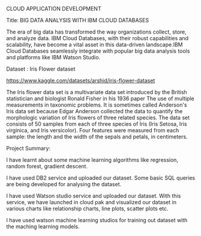 CLOUD APPLICATION DEVELOPMENT

Title: BIG DATA ANALYSIS WITH IBM CLOUD DATABASES

  The era of big data has transformed the way organizations collect, store, and analyze data. IBM Cloud Databases, with their robust capabilities and scalability, have become a vital asset in this data-driven landscape.IBM Cloud Databases seamlessly integrate with popular big data analysis tools and platforms like IBM Watson Studio.

Dataset : Iris Flower dataset

https://www.kaggle.com/datasets/arshid/iris-flower-dataset

The Iris flower data set is a multivariate data set introduced by the British statistician and biologist Ronald Fisher in his 1936 paper The use of multiple measurements in taxonomic problems. It is sometimes called Anderson's Iris data set because Edgar Anderson collected the data to quantify the morphologic variation of Iris flowers of three related species. The data set consists of 50 samples from each of three species of Iris (Iris Setosa, Iris virginica, and Iris versicolor). Four features were measured from each sample: the length and the width of the sepals and petals, in centimeters.

Project Summary:
  
  I have learnt about some machine learning algorithms like regression, random forest, gradient descent.
  
  I have used DB2 service and uploaded our dataset. Some basic SQL queries are being developed for analysing the dataset.
  
  I have used Watson studio service and uploaded our dataset. With this service, we have launched in cloud pak and visualized our dataset in various charts like relationship charts, line plots, scatter plots etc.
  
  I have used watson machine learning studios for training out dataset with the maching learning models.

